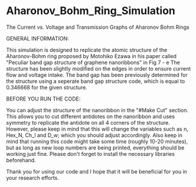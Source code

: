# Aharonov_Bohm_Ring_Simulation
The Current vs. Voltage and Transmission Graphs of Aharonov Bohm Rings

GENERAL INFORMATION:

This simulation is designed to replicate the atomic structure of the
Aharonov-Bohm ring proposed by Motohiko Ezawa in his paper called
"Peculiar band gap structure of graphene nanoribbons" in Fig 7 - e
The structure has been slightly modified on the edges in order to
ensure current flow and voltage intake. The band gap has been previously
determined for the structure using a seperate band gap structure code,
which is equal to 0.346668 for the given structure.

BEFORE YOU RUN THE CODE:

You can adjust the structure of the nanoribbon in the "#Make Cut"
section. This allows you to cut different antidotes on the nanoribbon
and uses symmetry to replicate the antidote on all 4 corners of the
structure. However, please keep in mind that this will change the
variables such as n, Hex_N, Ch_l and D_w; which you should adjust
accordingly. Also keep in mind that running this code might take
some time (roughly 10-20 minutes), but as long as new loop numbers
are being printed, everything should be working just fine. Please
don't forget to install the necessary libraries beforehand.

Thank you for using our code and I hope that it will be beneficial
for you in your research efforts.
